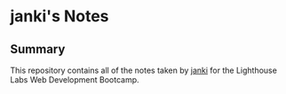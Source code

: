 # janki's Notes
## Summary

This repository contains all of the notes taken by [janki](https://github.com/jankilighthouse) for the Lighthouse Labs Web Development Bootcamp.